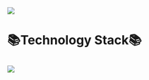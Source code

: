 



<img src="https://capsule-render.vercel.app/api?type=Waving&color=timeGradient&height=300&section=header&text=HI%20THERE&fontSize=90" />


  <h1>📚Technology Stack📚</h1> 

  
   <h2><img src="https://img.shields.io/badge/Flutter-3766AB?style=flat-square&logo=Flutter&logoColor=white"/></a></h2>


